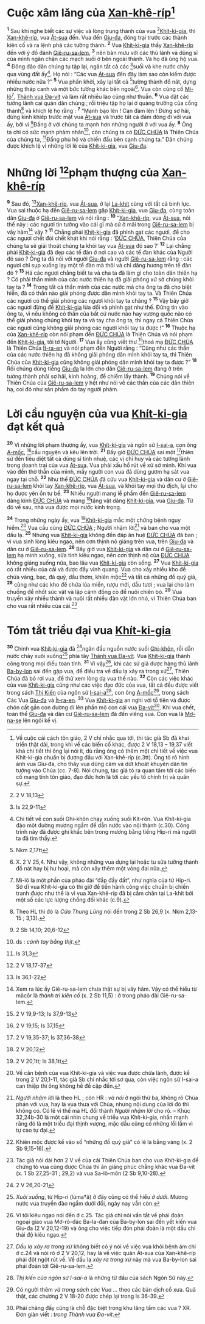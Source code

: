 # Cuộc xâm lăng của [Xan-khê-ríp]()[^1]
<sup><b>1</b></sup> Sau khi nghe biết các sự việc và lòng trung thành của vua [^1*][Khít-ki-gia](), thì [Xan-khê-ríp](), vua [Át-sua]() đến. Vua đến [Giu-đa](), đóng trại trước các thành kiên cố và ra lệnh phá các tường thành. <sup><b>2</b></sup> Vua [Khít-ki-gia]() thấy [Xan-khê-ríp]() đến với ý đồ đánh [Giê-ru-sa-lem](), <sup><b>3</b></sup> nên bàn mưu với các thủ lãnh và dũng sĩ của mình ngăn chặn các mạch suối ở bên ngoài thành. Và họ đã ủng hộ vua. <sup><b>4</b></sup> Đông đảo dân chúng tụ tập lại, ngăn tất cả các [^2*]suối và khe nước chảy qua vùng đất ấy[^2]. Họ nói : “Các vua [Át-sua]() đến đây làm sao còn kiếm được nhiều nước nữa ?” <sup><b>5</b></sup> Vua phấn khởi, xây lại tất cả [^3*]tường thành đổ nát, dựng những tháp canh và một bức tường khác bên ngoài[^3]. Vua còn củng cố [Mi-lô]()[^4], [Thành vua Đa-vít]() và làm rất nhiều lao cũng như thuẫn. <sup><b>6</b></sup> Vua đặt các tướng lãnh cai quản dân chúng ; rồi triệu tập họ lại ở quảng trường của cổng thành[^5] và khích lệ họ rằng : <sup><b>7</b></sup> “Mạnh bạo lên ! Can đảm lên ! Đừng sợ hãi, đừng kinh khiếp trước mặt vua [Át-sua]() và trước tất cả đám đông đi với vua ấy, bởi vì [^4*]Đấng ở với chúng ta mạnh hơn những người ở với vua ấy. <sup><b>8</b></sup> Ông ta chỉ có sức mạnh phàm nhân[^6], còn chúng ta có [ĐỨC CHÚA]() là Thiên Chúa của chúng ta, [^5*]Đấng phù hộ và chiến đấu bên cạnh chúng ta.” Dân chúng được khích lệ vì những lời lẽ của [Khít-ki-gia](), vua [Giu-đa]().


# Những lời [^6*]phạm thượng của [Xan-khê-ríp]()
<sup><b>9</b></sup> Sau đó, [^7*][Xan-khê-ríp](), vua [Át-sua](), ở lại [La-khít]() cùng với tất cả binh lực. Vua sai thuộc hạ đến [Giê-ru-sa-lem]() gặp [Khít-ki-gia](), vua [Giu-đa](), cùng toàn dân [Giu-đa]() ở [Giê-ru-sa-lem]() và nói rằng : <sup><b>10</b></sup> “[Xan-khê-ríp](), vua [Át-sua](), nói thế này : các ngươi tin tưởng vào cái gì mà cứ ở mãi trong [Giê-ru-sa-lem]() bị vây hãm[^7] vậy ? <sup><b>11</b></sup> Chẳng phải [Khít-ki-gia]() đã phỉnh gạt các ngươi, để cho các ngươi chết đói chết khát khi nói rằng : ‘[ĐỨC CHÚA](), Thiên Chúa của chúng ta sẽ giải thoát chúng ta khỏi tay vua [Át-sua]() đó sao ?’ <sup><b>12</b></sup> Lại chẳng phải [Khít-ki-gia]() đã dẹp các tế đàn ở nơi cao và các tế đàn khác của Người đó sao ? Ông ta đã nói với người [Giu-đa]() và người [Giê-ru-sa-lem]() rằng : các ngươi chỉ sụp xuống lạy một tế đàn mà thôi và chỉ dâng hương trên tế đàn đó ? <sup><b>13</b></sup> Há các ngươi chẳng biết ta và cha ta đã làm gì cho toàn dân thiên hạ ? Có phải thần minh của các nước thiên hạ đã giải phóng xứ sở chúng khỏi tay ta ? <sup><b>14</b></sup> Trong tất cả thần minh của các nước mà cha ông ta đã cho biệt hiến, đã có thần nào giải phóng được dân mình khỏi tay ta. Và Thiên Chúa các ngươi có thể giải phóng các ngươi khỏi tay ta chăng ? <sup><b>15</b></sup> Vậy bây giờ các ngươi đừng để [Khít-ki-gia]() lừa dối và phỉnh gạt như thế. Đừng tin vào ông ta, vì nếu không có thần của bất cứ nước nào hay vương quốc nào có thể giải phóng chúng khỏi tay ta và tay cha ông ta, thì ngay cả Thiên Chúa các ngươi cũng không giải phóng các ngươi khỏi tay ta được !” <sup><b>16</b></sup> Thuộc hạ của [Xan-khê-ríp]() còn nói phạm đến [ĐỨC CHÚA]() là Thiên Chúa và nói phạm đến [Khít-ki-gia](), tôi tớ Người. <sup><b>17</b></sup> Vua ấy cũng viết thư [^8*]thoá mạ [ĐỨC CHÚA]() là Thiên Chúa [Ít-ra-en]() và nói phạm đến Người rằng : “Cũng như các thần của các nước thiên hạ đã không giải phóng dân mình khỏi tay ta, thì Thiên Chúa của [Khít-ki-gia]() cũng không giải phóng dân mình khỏi tay ta được ?” <sup><b>18</b></sup> Rồi chúng dùng tiếng [Giu-đa]() la lớn cho dân [Giê-ru-sa-lem]() đang ở trên tường thành phải sợ hãi, kinh hoàng, để chiếm lấy thành. <sup><b>19</b></sup> Chúng nói về Thiên Chúa của [Giê-ru-sa-lem]() y hệt như nói về các thần của các dân thiên hạ, coi đó như sản phẩm do tay người phàm.


# Lời cầu nguyện của vua [Khít-ki-gia]() đạt kết quả
<sup><b>20</b></sup> Vì những lời phạm thượng ấy, vua [Khít-ki-gia]() và ngôn sứ [I-sai-a](), con ông [A-mốc](), [^9*]cầu nguyện và kêu lên trời. <sup><b>21</b></sup> Bấy giờ [ĐỨC CHÚA]() sai một [^10*]thiên sứ đến tiêu diệt tất cả dũng sĩ tinh nhuệ, các vị chỉ huy và các tướng lãnh trong doanh trại của vua [Át-sua](). Vua phải xấu hổ rút về xứ sở mình. Khi vua vào đền thờ thần của mình, mấy người con vua đã dùng gươm hạ sát vua ngay tại chỗ. <sup><b>22</b></sup> Như thế [ĐỨC CHÚA]() đã cứu vua [Khít-ki-gia]() và dân cư ở [Giê-ru-sa-lem]() khỏi tay [Xan-khê-ríp](), vua [Át-sua](), và khỏi tay mọi thù địch, lại cho họ được yên ổn tư bề. <sup><b>23</b></sup> Nhiều người mang lễ phẩm đến [Giê-ru-sa-lem]() dâng kính [ĐỨC CHÚA]() và mang [^11*]tặng vật dâng [Khít-ki-gia](), vua [Giu-đa](). Từ đó về sau, nhà vua được mọi nước kính trọng.

<sup><b>24</b></sup> Trong những ngày ấy, vua [^12*][Khít-ki-gia]() mắc một chứng bệnh nguy hiểm.[^8] Vua cầu cùng [ĐỨC CHÚA]() ; Người nhậm lời[^9] và ban cho vua một dấu lạ. <sup><b>25</b></sup> Nhưng vua [Khít-ki-gia]() không đền đáp ân huệ [ĐỨC CHÚA]() đã ban ; vì vua sinh lòng kiêu ngạo, nên cơn thịnh nộ giáng trên vua, trên [Giu-đa]() và dân cư ở [Giê-ru-sa-lem](). <sup><b>26</b></sup> Bấy giờ vua [Khít-ki-gia]() và dân cư ở [Giê-ru-sa-lem]() hạ mình xuống, sửa tính kiêu ngạo, nên cơn thịnh nộ của [ĐỨC CHÚA]() không giáng xuống nữa, bao lâu vua [Khít-ki-gia]() còn sống. <sup><b>27</b></sup> Vua [Khít-ki-gia]() có rất nhiều của cải và được đầy vinh quang. Vua cho xây nhiều kho để chứa vàng, bạc, đá quý, dầu thơm, khiên mộc[^10] và tất cả những đồ quý giá, <sup><b>28</b></sup> cũng như các kho để chứa lúa miến, rượu mới, dầu tươi ; vua lại cho làm chuồng để nhốt súc vật và lập cánh đồng cỏ để nuôi chiên bò. <sup><b>29</b></sup> Vua truyền xây nhiều thành và nuôi rất nhiều đàn vật lớn nhỏ, vì Thiên Chúa ban cho vua rất nhiều của cải.[^11]


# Tóm tắt triều đại vua [Khít-ki-gia]()
<sup><b>30</b></sup> Chính vua [Khít-ki-gia]() đã [^13*]ngăn đầu nguồn nước suối [Ghi-khôn](), rồi dẫn nước chảy xuôi xuống[^12] phía tây [Thành vua Đa-vít](). Vua [Khít-ki-gia]() thành công trong mọi điều toan tính. <sup><b>31</b></sup> Vì vậy[^13], khi các sứ giả được hàng thủ lãnh [Ba-by-lon]() sai đến gặp vua, để điều tra về dấu lạ xảy ra trong xứ[^14], Thiên Chúa đã bỏ rơi vua, để thử xem lòng dạ vua thế nào. <sup><b>32</b></sup> Còn các việc khác của vua [Khít-ki-gia]() cũng như các việc đạo đức của vua, tất cả đều được viết trong sách [Thị Kiến]() của ngôn sứ [I-sai-a]()[^15], con ông [A-mốc]()[^16], trong sách Các Vua [Giu-đa]() và [Ít-ra-en](). <sup><b>33</b></sup> Vua [Khít-ki-gia]() an nghỉ với tổ tiên và được chôn cất gần con đường đi lên phần mộ con cái vua [Đa-vít]()[^17]. Khi vua chết, toàn thể [Giu-đa]() và dân cư [Giê-ru-sa-lem]() đã đến viếng vua. Con vua là [Mơ-na-se]() lên ngôi kế vị.

[^1]: Về cuộc cải cách tôn giáo, 2 V chỉ nhắc qua tới, thì tác giả Sb đã khai triển thật dài, trong khi về các biến cố khác, được 2 V 18,13 – 19,37 viết khá chi tiết thì ông lại nói ít, dù rằng ông có thêm một chi tiết về việc vua Khít-ki-gia chuẩn bị đương đầu với Xan-khê-ríp (c.3tt). Ông tỏ rõ hình ảnh vua Giu-đa, cho thấy vua dũng cảm và dứt khoát khuyên dân tin tưởng vào Chúa (cc. 7-8). Nói chung, tác giả tỏ ra quan tâm tới các biến cố mang tính tôn giáo, đạo đức hơn là tới các yếu tố chính trị và quân sự.
[^2]: Chi tiết về con suối Ghi-khôn chạy xuống suối Kít-rôn. Vua Khít-ki-gia đào một đường mương ngầm để dẫn nước vào nội thành (c.30). Công trình này đã được ghi khắc bên trong mương bằng tiếng Híp-ri mà người ta đã tìm thấy.
[^3]: X. 2 V 25,4. Như vậy, không những vua dựng lại hoặc tu sửa tường thành đổ nát hay bị hư hoại, mà còn xây thêm một vòng đai nữa.
[^4]: Mi-lô là một phần của pháo đài “đắp đầy đất”, như nghĩa của từ Híp-ri. Sở dĩ vua Khít-ki-gia có thì giờ để tiến hành công việc chuẩn bị chiến tranh được như thế là vì vua Xan-khê-ríp đã bị cầm chân tại La-khít bởi một số các lực lượng chống đối khác (c.9).
[^5]: Theo HL thì đó là *Cửa Thung Lũng* nói đến trong 2 Sb 26,9 (x. Nkm 2,13-15 ; 3,13).
[^6]: ds : *cánh tay bằng thịt*.
[^7]: Xem ra lúc ấy Giê-ru-sa-lem chưa thật sự bị vây hãm. Vậy có thể hiểu từ mäcôr là *thành trì kiên cố* (x. 2 Sb 11,5) : ở trong pháo đài Giê-ru-sa-lem.
[^8]: Về căn bệnh của vua Khít-ki-gia và việc vua được chữa lành, được kể trong 2 V 20,1-11, tác giả Sb chỉ nhắc tới sơ qua, còn việc ngôn sứ I-sai-a can thiệp thì ông không hề đề cập đến.
[^9]: *Người nhậm lời* là theo HL ; còn HR : *và nói* ở ngôi thứ ba, không rõ Chúa phán với vua, hay là vua thưa với Chúa, nhưng nội dung của lời đó thì không có. Có lẽ vì thế mà HL đổi thành *Người nhậm lời* cho rõ. – Khúc 32,24b-30 là một cái nhìn chung về triều vua Khít-ki-gia, nhấn mạnh rằng đó là một triều đại thịnh vượng, mặc dầu cũng có những lỗi lầm vì tự cao tự đại.
[^10]: Khiên mộc được kể vào số “những đồ quý giá” có lẽ là bằng vàng (x. 2 Sb 9,15-16).
[^11]: Tác giả nói dài hơn 2 V về của cải Thiên Chúa ban cho vua Khít-ki-gia để chứng tỏ vua cũng được Chúa thi ân giáng phúc chẳng khác vua Đa-vít (x. 1 Sb 27,25-31 ; 29,2) và vua Sa-lô-môn (2 Sb 9,10-28).
[^12]: *Xuôi xuống*, từ Híp-ri (lüma†â) ở đây cũng có thể hiểu *ở dưới*. Mương nước vua truyền đào ngầm dưới đồi, ngày nay vẫn còn.
[^13]: Vì tội kiêu ngạo nói đến ở c.25. Tác giả chỉ nói vắn tắt về phái đoàn ngoại giao vua Mơ-rô-đác Ba-la-đan của Ba-by-lon sai đến yết kiến vua Giu-đa (2 V 20,12-19) và ông cho việc tiếp đón phái đoàn là một dấu chỉ thái độ kiêu ngạo.
[^14]: *Dấu lạ xảy ra trong xứ* không biết có ý nói về việc vua khỏi bệnh ám chỉ ở c.24 và nói rõ ở 2 V 20,12, hay là về việc quân Át-sua của Xan-khê-ríp phải đột ngột rút về. Về dấu lạ *xảy ra trong xứ* này mà vua Ba-by-lon sai phái đoàn tới Giê-ru-sa-lem.
[^15]: *Thị kiến của ngôn sứ I-sai-a* là những từ đầu của sách Ngôn Sứ này.
[^16]: Có người thêm *và trong sách các Vua ...* theo các bản dịch cổ xưa. Quả thật, các chương 2 V 18-20 được chép lại trong Is 36-39.
[^17]: Phải chăng đấy cũng là chỗ đặc biệt trong khu lăng tẩm các vua ? XR. Đơn giản viết : *trong Thành vua Đa-vít*.
[^1*]: 2 V 18,13
[^2*]: Is 22,9-11
[^3*]: Nkm 2,17tt
[^4*]: 2 Sb 14,10; 20,6-12
[^5*]: Is 31,3
[^6*]: 2 V 18,17-37
[^7*]: Is 36,1-22
[^8*]: 2 V 19,9-13; Is 37,9-13
[^9*]: 2 V 19,15; Is 37,15
[^10*]: 2 V 19,35-37; Is 37,36-38
[^11*]: 2 V 20,12
[^12*]: 2 V 20,1tt; Is 38,1tt
[^13*]: 2 V 26,20-21